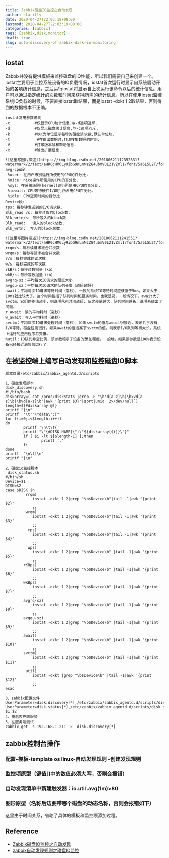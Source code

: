 ```yaml
---
title: Zabbix磁盘IO监控之自动发现
author: starifly
date: 2020-04-27T22:03:19+08:00
lastmod: 2020-04-27T22:03:19+08:00
categories: [zabbix]
tags: [zabbix,disk,monitor]
draft: true
slug: auto-discovery-of-zabbix-disk-io-monitoring
---
```


## iostat

Zabbix并没有提供模板来监控磁盘的IO性能，所以我们需要自己来创建一个。iostat主要用于监控系统设备的IO负载情况，iostat首次运行时显示自系统启动开始的各项统计信息，之后运行iostat将显示自上次运行该命令以后的统计信息。用户可以通过指定统计的次数和时间来获得所需的统计信息。所以在使用iostat监控系统IO负载的时候，不要直接iostat取结果，而是iostat -dxkt 1 2取结果，否则得到的数据根本不正确。

```
iostat常用参数说明
-c           #仅显示CPU统计信息.与-d选项互斥.
-d           #仅显示磁盘统计信息.与-c选项互斥.
-k           #以K为单位显示每秒的磁盘请求数,默认单位块.
-t            #在输出数据时,打印搜集数据的时间.
-V           #打印版本号和帮助信息.
-x           #输出扩展信息.

![这里写图片描述](https://img-blog.csdn.net/20180621112352631?watermark/2/text/aHR0cHM6Ly9ibG9nLmNzZG4ubmV0L21vZml1/font/5a6L5L2T/fontsize/400/fill/I0JBQkFCMA==/dissolve/70)
avg-cpu段:
 %user: 在用户级别运行所使用的CPU的百分比.
 %nice: nice操作所使用的CPU的百分比.
 %sys: 在系统级别(kernel)运行所使用CPU的百分比.
 %iowait: CPU等待硬件I/O时,所占用CPU百分比.
 %idle: CPU空闲时间的百分比.
Device段:
tps: 每秒钟发送到的I/O请求数.
Blk_read /s: 每秒读取的block数.
Blk_wrtn/s: 每秒写入的block数.
Blk_read:   读入的block总数.
Blk_wrtn:  写入的block总数.

![这里写图片描述](https://img-blog.csdn.net/2018062111241551?watermark/2/text/aHR0cHM6Ly9ibG9nLmNzZG4ubmV0L21vZml1/font/5a6L5L2T/fontsize/400/fill/I0JBQkFCMA==/dissolve/70)
rrqm/s：每秒读请求被合并次数
wrqm/s：每秒写请求被合并次数
r/s：每秒完成的读次数
w/s：每秒完成的写次数
rkB/s：每秒读数据量（kb）
wkB/s：每秒写数据量（kb）
avgrq-sz：平均每次IO请求的扇区大小
avgqu-sz：平均每次IO请求的队列长度（越短越好）
await：平均每次IO请求等待时间（毫秒），一般的系统IO等待时间应该低于5ms，如果大于10ms就比较大了。这个时间包括了队列时间和服务时间，也就是说，一般情况下，await大于svctm，它们的差值越小，则说明队列时间越短，反之差值越大，队列时间越长，说明系统出了问题。
r_await：读的平均耗时（毫秒）
w_await：写入平均耗时（毫秒）
svctm：平均每次IO请求处理时间（毫秒），如果svctm的值与await很接近，表示几乎没有I/O等待，磁盘性能很好，如果await的值远高于svctm的值，则表示I/O队列等待太长，系统上运行的应用程序将变慢。
%util：IO队列非空比例，该参数暗示了设备的繁忙程度。一般地，如果该参数是100%表示设备已经接近满负荷运行了
```

## 在被监控端上编写自动发现和监控磁盘IO脚本

```
脚本目录/etc/zabbix/zabbix_agentd.d/scripts

1、磁盘发现脚本
disk_discovery.sh 
#!/bin/bash
diskarray=(`cat /proc/diskstats |grep -E "\bsd[a-z]\b|\bxvd[a-z]\b|\bvd[a-z]\b"|awk '{print $3}'|sort|uniq  2>/dev/null`)
length=${#diskarray[@]}
printf "{\n"
printf  '\t'"\"data\":["
for ((i=0;i<$length;i++))
do
        printf '\n\t\t{'
        printf "\"{#DISK_NAME}\":\"${diskarray[$i]}\"}"
        if [ $i -lt $[$length-1] ];then
                printf ','
        fi
done
printf  "\n\t]\n"
printf "}\n"

2、磁盘io监控脚本
 disk_status.sh 
#/bin/sh
Device=$1
DISK=$2
case $DISK in
         rrqm)
            iostat -dxkt 1 2|grep "\b$Device\b"|tail -1|awk '{print $2}'
            ;;
         wrqm)
            iostat -dxkt 1 2|grep "\b$Device\b"|tail -1|awk '{print $3}'
            ;;
          rps)
            iostat -dxkt 1 2|grep "\b$Device\b"|tail -1|awk '{print $4}'
            ;;
          wps)
            iostat -dxkt 1 2|grep "\b$Device\b" |tail -1|awk '{print $5}'
            ;;
        rKBps)
            iostat -dxkt 1 2|grep "\b$Device\b" |tail -1|awk '{print $6}'
            ;;
        wKBps)
            iostat -dxkt 1 2|grep "\b$Device\b" |tail -1|awk '{print $7}'
            ;;
        avgrq-sz)
            iostat -dxkt 1 2|grep "\b$Device\b" |tail -1|awk '{print $8}'
            ;;
        avgqu-sz)
            iostat -dxkt 1 2|grep "\b$Device\b" |tail -1|awk '{print $9}'
            ;;
        await)
            iostat -dxkt 1 2|grep "\b$Device\b" |tail -1|awk '{print $10}'
            ;;
        svctm)
            iostat -dxkt 1 2|grep "\b$Device\b" |tail -1|awk '{print $11}'
            ;;
         util)
            iostat -dxkt |grep "\b$Device\b" |tail -1|awk '{print $12}'
            ;;
esac

3、zabbix配置文件
UserParameter=disk.discovery[*],/etc/zabbix/zabbix_agentd.d/scripts/disk_discovery.sh
UserParameter=disk.status[*],/etc/zabbix/zabbix_agentd.d/scripts/disk_status.sh $1 $2
4、重启客户端服务
5、在服务端测试
zabbix_get -s 192.168.1.211 -k 'disk.discovery[*]
```

## zabbix控制台操作

### 配置-模板-template os linux-自动发现规则 -创建发现规则

### 监控项原型（键值[]中的数值必须大写，否则会报错）

### 自动发现清单中新建触发器：io.util.avg(1m)>80

### 图形原型（名称后边要带哪个磁盘的动态名称，否则会报错如下）

这里由于时间关系，省略了具体的模板和监控项添加过程。

## Reference

- [Zabbix磁盘IO监控之自动发现](https://blog.csdn.net/mofiu/article/details/80758358)
- [zabbix自动发现规则之磁盘IO监控](https://blog.51cto.com/jiay1/2064696)

